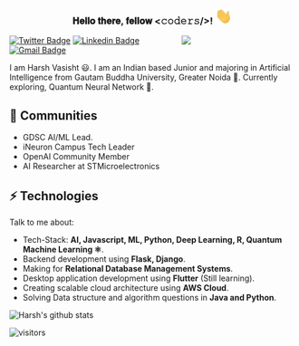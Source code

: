 <h3 align="center"> 𝐇𝐞𝐥𝐥𝐨 𝐭𝐡𝐞𝐫𝐞, 𝐟𝐞𝐥𝐥𝐨𝐰 <𝚌𝚘𝚍𝚎𝚛𝚜/>! <img src="https://raw.githubusercontent.com/ABSphreak/ABSphreak/master/gifs/Hi.gif" width="30px"></h3>
<!-- Heading -->
<!-- <h3 align="center"><img src = "https://raw.githubusercontent.com/MartinHeinz/MartinHeinz/master/wave.gif" width = 30px> Hi there! I'm Harsh Vasisht</h3> -->

<!-- Profile Views -->
<!-- 
<p align="left"> <img src="https://komarev.com/ghpvc/?username=DamnIt-Harsh&label=Profile%20views&color=0e75b6&style=flat" alt="isrealodejobi" />
</p>

<p align="center">
  <a href="https://www.linkedin.com/in/HarshVasisht/">LinkedIn</a> •
  <a href="https://twitter.com/HarshVasisht">Twitter</a>
</p>
 -->


<img align='right' src='https://user-images.githubusercontent.com/5713670/87202985-820dcb80-c2b6-11ea-9f56-7ec461c497c3.gif' width='200"'>

[![Twitter Badge](https://img.shields.io/badge/-@HarshVasisht-1ca0f1?style=flat-square&labelColor=1ca0f1&logo=twitter&logoColor=white&link=https://twitter.com/HarshVasisht)](https://twitter.com/HarshVasisht) [![Linkedin Badge](https://img.shields.io/badge/-HarshVasisht-blue?style=flat-square&logo=Linkedin&logoColor=white&link=https://www.linkedin.com/in/HarshVasisht/)](https://www.linkedin.com/in/HarshVasisht/) [![Gmail Badge](https://img.shields.io/badge/-HarryVasisht@gmail.com-c14438?style=flat-square&logo=Gmail&logoColor=white&link=mailto:HarryVasisht@gmail.com)](mailto:HarryVasisht@gmail.com)

I am Harsh Vasisht 😃. I am an Indian based Junior and majoring in Artificial Intelligence from Gautam Buddha University, Greater Noida 🏫. Currently exploring, Quantum Neural Network 🧠.
## 👯 Communities
* GDSC AI/ML Lead.
* iNeuron Campus Tech Leader
* OpenAI Community Member
* AI Researcher at STMicroelectronics
## ⚡ Technologies
Talk to me about:
- Tech-Stack: **AI, Javascript, ML, Python, Deep Learning, R, Quantum Machine Learning ⚛**.
- Backend development using **Flask, Django**.
- Making for **Relational Database Management Systems**.
- Desktop application development using **Flutter** (Still learning).
- Creating scalable cloud architecture using **AWS Cloud**.
- Solving Data structure and algorithm questions in **Java and Python**.

![Harsh's github stats](https://github-readme-stats.vercel.app/api?username=DamnIt-Harsh&hide=["issues"]&show_icons=true)

![visitors](https://visitor-badge.glitch.me/badge?page_id=DamnIt-Harsh.DamnIt-Harsh)

